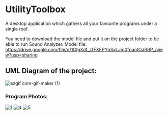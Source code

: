 # UtilityToolbox
 A desktop application which gathers all your favourite programs under a single roof.
 
 You need to download the model file and put it on the project folder to be able to run Sound Analyzer.
 Model file: https://drive.google.com/file/d/1CIgXdf_zfFXEPYpSxLJm0fpaotOJRBP_/view?usp=sharing
 ## UML Diagram of the project: 
 
 ![ezgif com-gif-maker (1)](https://github.com/sertaci/Utility-Toolbox/assets/74237094/8fd60b3e-d3cb-4a34-a636-cde0266bd36a)

 
### Program Photos:

![1](https://github.com/sertaci/Utility-Toolbox/assets/74237094/e24e89e7-b90d-4b4e-99e5-a8f835a5eb89)
![4](https://github.com/sertaci/Utility-Toolbox/assets/74237094/a317cfdd-87c7-4e83-b8ad-9c0b71989cdf)
![5](https://github.com/sertaci/Utility-Toolbox/assets/74237094/f849e1ec-6114-4061-90cb-2a184955609e)

